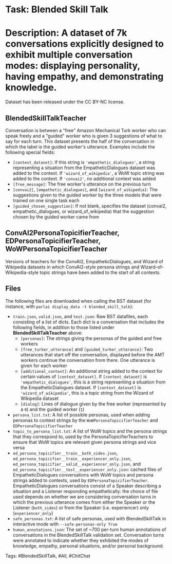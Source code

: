 Task: Blended Skill Talk
===========================
Description: A dataset of 7k conversations explicitly designed to exhibit multiple conversation modes: displaying personality, having empathy, and demonstrating knowledge.
=========================== 
Dataset has been released under the CC BY-NC license.

## BlendedSkillTalkTeacher
Conversation is between a "free" Amazon Mechanical Turk worker who can speak freely and a "guided" worker who is given 3 suggestions of what to say for each turn. This dataset presents the half of the conversation in which the label is the guided worker's utterance. Examples include the following special fields:
- `[context_dataset]`: If this string is `'empathetic_dialogues'`, a string representing a situation from the EmpatheticDialogues dataset was added to the context. If `'wizard_of_wikipedia'`, a WoW topic string was added to the context. If `'convai2'`, no additional context was added
- `[free_message]`: The free worker's utterance on the previous turn
- `[convai2]`, `[empathetic_dialogues]`, and `[wizard_of_wikipedia]`: The suggestions given to the guided worker by the three models that were trained on one single task each
- `[guided_chosen_suggestion]`: If not blank, specifies the dataset (convai2, empathetic_dialogues, or wizard_of_wikipedia) that the suggestion chosen by the guided worker came from

## ConvAI2PersonaTopicifierTeacher, EDPersonaTopicifierTeacher, WoWPersonaTopicifierTeacher
Versions of teachers for the ConvAI2, EmpatheticDialogues, and Wizard of Wikipedia datasets in which ConvAI2-style persona strings and Wizard-of-Wikipedia-style topic strings have been added to the start of all contexts.

## Files
The following files are downloaded when calling the BST dataset (for instance, with `parlai display_data -t blended_skill_talk`):
- `train.json`, `valid.json`, and `test.json`: Raw BST datafiles, each consisting of a list of dicts. Each dict is a conversation that includes the following fields, in addition to those listed under **BlendedSkillTalkTeacher** above:
  - `[personas]`: The strings giving the personas of the guided and free workers
  - `[free_turker_utterance]` and `[guided_turker_utterance]`: Two utterances that start off the conversation, displayed before the AMT workers continue the conversation from there. One utterance is given for each worker
  - `[additional_context]`: An additional string added to the context for certain values of `[context_dataset]`. If `[context_dataset]` is `'empathetic_dialogues'`, this is a string representing a situation from the EmpatheticDialogues dataset. If `[context_dataset]` is `'wizard_of_wikipedia'`, this is a topic string from the Wizard of Wikipedia dataset
  - `[dialog]`: Lines of dialogue given by the free worker (represented by a `0`) and the guided worker (`1`)
- `persona_list.txt`: A list of possible personas, used when adding personas to context strings by the `WoWPersonaTopicifierTeacher` and `EDPersonaTopicifierTeacher`
- `topic_to_persona_list.txt`: A list of WoW topics and the persona strings that they correspond to, used by the PersonaTopicifierTeachers to ensure that WoW topics are relevant given persona strings and vice versa
- `ed_persona_topicifier__train__both_sides.json`, `ed_persona_topicifier__train__experiencer_only.json`, `ed_persona_topicifier__valid__experiencer_only.json`, and `ed_persona_topicifier__test__experiencer_only.json`: cached files of EmpatheticDialogues conversations with WoW topics and persona strings added to contexts, used by `EDPersonaTopicifierTeacher`. EmpatheticDialogues conversations consist of a Speaker describing a situation and a Listener responding empathetically: the choice of file used depends on whether we are considering conversation turns in which the previous utterance comes from either the Speaker or the Listener (`both_sides`) or from the Speaker (i.e. experiencer) only (`experiencer_only`)
- `safe_personas.txt`: A list of safe personas, used with BlendedSkillTalk in interactive mode with `--safe-personas-only True`
- `human_annotations.json`: The set of ~700 per-turn human annotations of conversations in the BlendedSkillTalk validation set. Conversation turns were annotated to indicate whether they exhibited the modes of knowledge, empathy, personal situations, and/or personal background.

Tags: #BlendedSkillTalk, #All, #ChitChat
